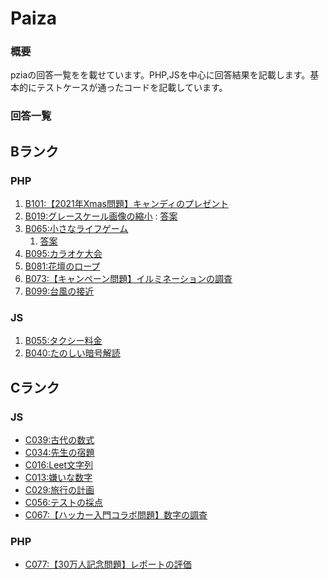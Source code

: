 # Paiza

### 概要
pziaの回答一覧をを載せています。PHP,JSを中心に回答結果を記載します。基本的にテストケースが通ったコードを記載しています。

### 回答一覧

## Bランク
### PHP
1. [B101:【2021年Xmas問題】キャンディのプレゼント](B019.php)
1. [B019:グレースケール画像の縮小](https://paiza.jp/works/challenges/69/retry) : [答案](php/rankB/B101.php)
1. [B065:小さなライフゲーム](https://paiza.jp/works/challenges/304/retry)
    1. [答案](php/rankB/B065.php)
1. [B095:カラオケ大会](B095.php)
1. [B081:花壇のロープ](B081.php)
1. [B073:【キャンペーン問題】イルミネーションの調査](B073.php)
1. [B099:台風の接近](B099.php)

### JS
1. [B055:タクシー料金](B055.js)
1. [B040:たのしい暗号解読](B040.js)

## Cランク
### JS
* [C039:古代の数式](C067.js)
* [C034:先生の宿題](C034.js)
* [C016:Leet文字列](C016.js)
* [C013:嫌いな数字](C013.js)
* [C029:旅行の計画](C029.js)
* [C056:テストの採点](C056.js)
* [C067:【ハッカー入門コラボ問題】数字の調査](C067.js)

### PHP
* [C077:【30万人記念問題】レポートの評価](C077.php)







